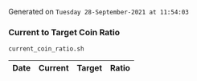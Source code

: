 Generated on `Tuesday 28-September-2021 at 11:54:03`

### Current to Target Coin Ratio
`current_coin_ratio.sh`

Date|Current|Target|Ratio
---|---|---|---
